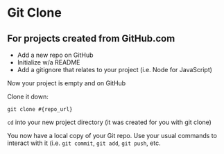 # Git Clone
## For projects created from GitHub.com

* Add a new repo on GitHub
* Initialize w/a README
* Add a gitignore that relates to your project (i.e. Node for JavaScript)

Now your project is empty and on GitHub

Clone it down:

`git clone #{repo_url}`

`cd` into your new project directory (it was created for you with git clone)

You now have a local copy of your Git repo. Use your usual commands to interact with it (i.e. `git commit`, `git add`, `git push`, etc.
